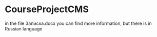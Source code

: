 # CourseProjectCMS
in the file  Записка.docx  you can find more information, but there is in Russian language
